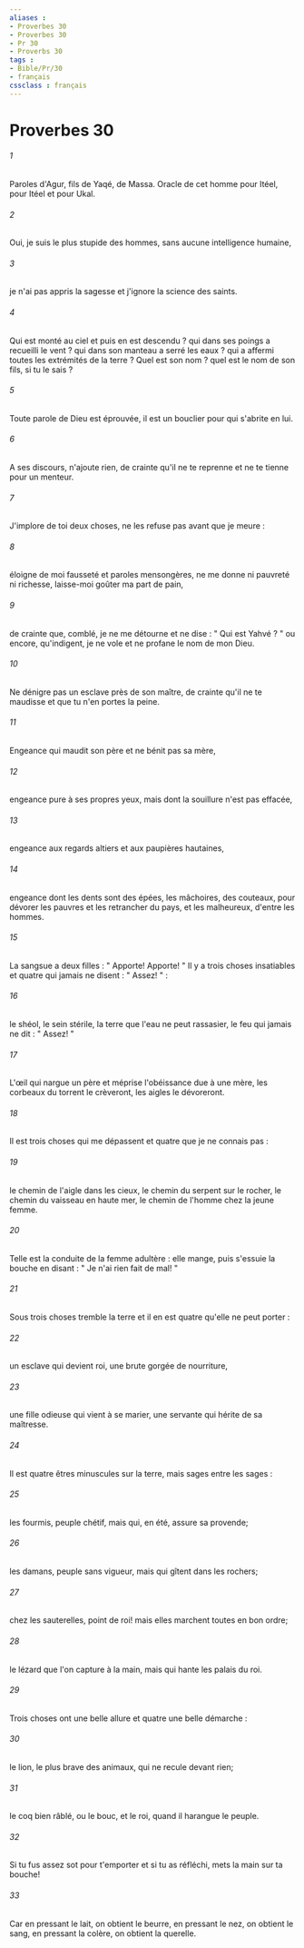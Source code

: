 ```yaml
---
aliases : 
- Proverbes 30
- Proverbes 30
- Pr 30
- Proverbs 30
tags : 
- Bible/Pr/30
- français
cssclass : français
---
```


# Proverbes 30

###### 1
Paroles d'Agur, fils de Yaqé, de Massa. Oracle de cet homme pour Itéel, pour Itéel et pour Ukal. 
###### 2
Oui, je suis le plus stupide des hommes, sans aucune intelligence humaine, 
###### 3
je n'ai pas appris la sagesse et j'ignore la science des saints. 
###### 4
Qui est monté au ciel et puis en est descendu ? qui dans ses poings a recueilli le vent ? qui dans son manteau a serré les eaux ? qui a affermi toutes les extrémités de la terre ? Quel est son nom ? quel est le nom de son fils, si tu le sais ? 
###### 5
Toute parole de Dieu est éprouvée, il est un bouclier pour qui s'abrite en lui. 
###### 6
A ses discours, n'ajoute rien, de crainte qu'il ne te reprenne et ne te tienne pour un menteur. 
###### 7
J'implore de toi deux choses, ne les refuse pas avant que je meure : 
###### 8
éloigne de moi fausseté et paroles mensongères, ne me donne ni pauvreté ni richesse, laisse-moi goûter ma part de pain, 
###### 9
de crainte que, comblé, je ne me détourne et ne dise : " Qui est Yahvé ? " ou encore, qu'indigent, je ne vole et ne profane le nom de mon Dieu. 
###### 10
Ne dénigre pas un esclave près de son maître, de crainte qu'il ne te maudisse et que tu n'en portes la peine. 
###### 11
Engeance qui maudit son père et ne bénit pas sa mère, 
###### 12
engeance pure à ses propres yeux, mais dont la souillure n'est pas effacée, 
###### 13
engeance aux regards altiers et aux paupières hautaines, 
###### 14
engeance dont les dents sont des épées, les mâchoires, des couteaux, pour dévorer les pauvres et les retrancher du pays, et les malheureux, d'entre les hommes. 
###### 15
La sangsue a deux filles : " Apporte! Apporte! " Il y a trois choses insatiables et quatre qui jamais ne disent : " Assez! " : 
###### 16
le shéol, le sein stérile, la terre que l'eau ne peut rassasier, le feu qui jamais ne dit : " Assez! " 
###### 17
L'œil qui nargue un père et méprise l'obéissance due à une mère, les corbeaux du torrent le crèveront, les aigles le dévoreront. 
###### 18
Il est trois choses qui me dépassent et quatre que je ne connais pas : 
###### 19
le chemin de l'aigle dans les cieux, le chemin du serpent sur le rocher, le chemin du vaisseau en haute mer, le chemin de l'homme chez la jeune femme. 
###### 20
Telle est la conduite de la femme adultère : elle mange, puis s'essuie la bouche en disant : " Je n'ai rien fait de mal! " 
###### 21
Sous trois choses tremble la terre et il en est quatre qu'elle ne peut porter : 
###### 22
un esclave qui devient roi, une brute gorgée de nourriture, 
###### 23
une fille odieuse qui vient à se marier, une servante qui hérite de sa maîtresse. 
###### 24
Il est quatre êtres minuscules sur la terre, mais sages entre les sages : 
###### 25
les fourmis, peuple chétif, mais qui, en été, assure sa provende; 
###### 26
les damans, peuple sans vigueur, mais qui gîtent dans les rochers; 
###### 27
chez les sauterelles, point de roi! mais elles marchent toutes en bon ordre; 
###### 28
le lézard que l'on capture à la main, mais qui hante les palais du roi. 
###### 29
Trois choses ont une belle allure et quatre une belle démarche : 
###### 30
le lion, le plus brave des animaux, qui ne recule devant rien; 
###### 31
le coq bien râblé, ou le bouc, et le roi, quand il harangue le peuple. 
###### 32
Si tu fus assez sot pour t'emporter et si tu as réfléchi, mets la main sur ta bouche! 
###### 33
Car en pressant le lait, on obtient le beurre, en pressant le nez, on obtient le sang, en pressant la colère, on obtient la querelle. 

